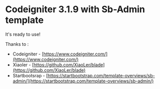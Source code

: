# Codeigniter 3.1.9 with Sb-Admin template

It's ready to use!

Thanks to :

  - Codeigniter - [https://www.codeigniter.com/](https://www.codeigniter.com/)
  - Xiaoler - [https://github.com/XiaoLer/blade](https://github.com/XiaoLer/blade)
  - Startbootsrap - [https://startbootstrap.com/template-overviews/sb-admin/](https://startbootstrap.com/template-overviews/sb-admin/)
